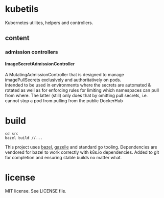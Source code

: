 # kubetils
Kubernetes utilites, helpers and controllers.

## content

### admission controllers

#### ImageSecretAdmissionController
A MutatingAdmissionController that is designed to manage imagePullSecrets
exclusively and authoritatively on pods.  
Intended to be used in environments where the secrets are automated & rotated as
well as for enforcing rules for limiting which namespaces can pull from where.
The latter (still) only does that by omitting pull secrets, i.e. cannot stop a
pod from pulling from the public DockerHub

# build
```
cd src
bazel build //...
```

This project uses [bazel](https://bazel.build), [gazelle](https://github.com/bazelbuild/bazel-gazelle) and standard go tooling.
Dependencies are vendored for bazel to work correctly with k8s.io dependencies.
Added to git for completion and ensuring stable builds no matter what.

# license
MIT license. See LICENSE file.
